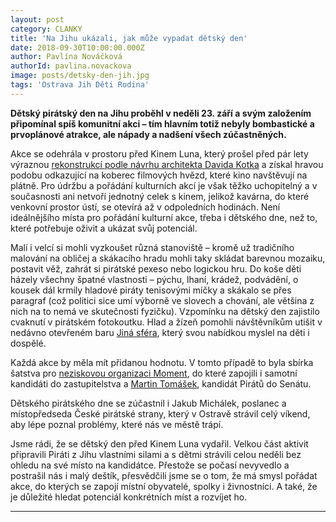 ```yaml
---
layout: post
category: CLANKY
title: 'Na Jihu ukázali, jak může vypadat dětský den'
date: 2018-09-30T10:00:00.000Z
author: Pavlína Nováčková
authorId: pavlina.novackova
image: posts/detsky-den-jih.jpg
tags: 'Ostrava Jih Děti Rodina'
---
```


**Dětský pirátský den na Jihu proběhl v neděli 23. září a svým založením připomínal spíš komunitní akci – tím hlavním totiž nebyly bombastické a prvoplánové atrakce, ale nápady a nadšení všech zúčastněných.**

Akce se odehrála v prostoru před Kinem Luna, který prošel před pár lety výraznou <a href="http://projektstudio.cz/portfolio/rekonstrukce-predprostoru-kina-luna/" target="_blank">rekonstrukcí podle návrhu architekta Davida Kotka</a> a získal hravou podobu odkazující na koberec filmových hvězd, které kino navštěvují na plátně. Pro údržbu a pořádání kulturních akcí je však těžko uchopitelný a v současnosti ani netvoří jednotný celek s kinem, jelikož kavárna, do které venkovní prostor ústí, se otevírá až v odpoledních hodinách. Není ideálnějšího místa pro pořádání kulturní akce, třeba i dětského dne, než to, které potřebuje oživit a ukázat svůj potenciál.

Malí i velcí si mohli vyzkoušet různá stanoviště – kromě už tradičního malování na obličej a skákacího hradu mohli taky skládat barevnou mozaiku, postavit věž, zahrát si pirátské pexeso nebo logickou hru. Do koše děti házely všechny špatné vlastnosti – pýchu, lhaní, krádež, podvádění, o kousek dál krmily hladové piráty tenisovými míčky a skákalo se přes paragraf (což politici sice umí výborně ve slovech a chování, ale většina z nich na to nemá ve skutečnosti fyzičku). Vzpomínku na dětský den zajistilo cvaknutí v pirátském fotokoutku. Hlad a žízeň pomohli návštěvníkům utišit v nedávno otevřeném baru <a href="https://www.facebook.com/Bar-Jin%C3%A1-Sf%C3%A9ra-247078879392457/" target="_blank">Jiná sféra</a>, který svou nabídkou myslel na děti i dospělé.

Každá akce by měla mít přidanou hodnotu. V tomto případě to byla sbírka šatstva pro <a href="http://www.moment-ops.cz/" target="_blank">neziskovou organizaci Moment</a>, do které zapojili i samotní kandidáti do zastupitelstva a <a href="https://martindosenatu.cz/" target="_blank">Martin Tomášek</a>, kandidát Pirátů do Senátu.

Dětského pirátského dne se zúčastnil i Jakub Michálek, poslanec a místopředseda České pirátské strany, který v Ostravě strávil celý víkend, aby lépe poznal problémy, které nás ve městě trápí.

Jsme rádi, že se dětský den před Kinem Luna vydařil. Velkou část aktivit připravili Piráti z Jihu vlastními silami a s dětmi strávili celou neděli bez ohledu na své místo na kandidátce. Přestože se počasí nevyvedlo a postrašil nás i malý deštík, přesvědčili jsme se o tom, že má smysl pořádat akce, do kterých se zapojí místní obyvatelé, spolky i živnostníci. A také, že je důležité hledat potenciál konkrétních míst a rozvíjet ho. 

---
